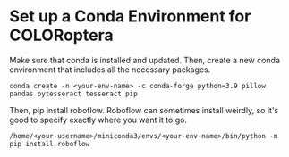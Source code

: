# Set up a Conda Environment for COLORoptera

Make sure that conda is installed and updated. Then, create a new conda environment that includes all the necessary packages.

```conda create -n <your-env-name> -c conda-forge python=3.9 pillow pandas pytesseract tesseract pip```

Then, pip install roboflow. Roboflow can sometimes install weirdly, so it's good to specify exactly where you want it to go.

```/home/<your-username>/miniconda3/envs/<your-env-name>/bin/python -m pip install roboflow```


